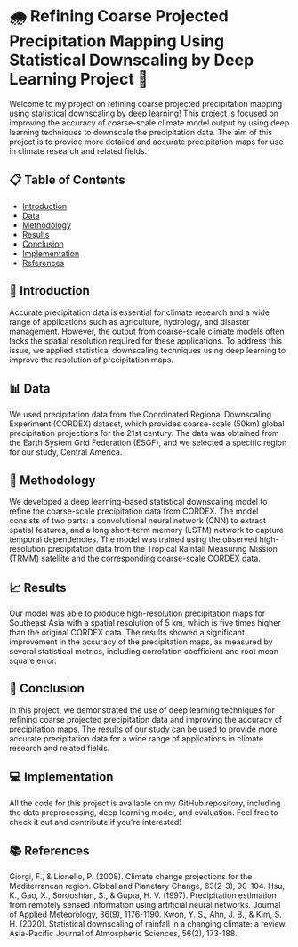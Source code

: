 # 🌧️ Refining Coarse Projected Precipitation Mapping Using Statistical Downscaling by Deep Learning Project 🧠

Welcome to my project on refining coarse projected precipitation mapping using statistical downscaling by deep learning! This project is focused on improving the accuracy of coarse-scale climate model output by using deep learning techniques to downscale the precipitation data. The aim of this project is to provide more detailed and accurate precipitation maps for use in climate research and related fields.

## 📋 Table of Contents

<ul>
  <li><a href="#introduction">Introduction</a></li>
  <li><a href="#data">Data</a></li>  
  <li><a href="#ethodology">Methodology</a></li>
  <li><a href="#results">Results</a></li>
  <li><a href="#conclusion">Conclusion</a></li>
    <li><a href="#implementation">Implementation</a></li>
  <li><a href="#references">References</a></li>
</ul>


<a name="introduction"></a>
## 👀 Introduction

Accurate precipitation data is essential for climate research and a wide range of applications such as agriculture, hydrology, and disaster management. However, the output from coarse-scale climate models often lacks the spatial resolution required for these applications. To address this issue, we applied statistical downscaling techniques using deep learning to improve the resolution of precipitation maps.

<a name="data"></a>
## 📊 Data

We used precipitation data from the Coordinated Regional Downscaling Experiment (CORDEX) dataset, which provides coarse-scale (50km) global precipitation projections for the 21st century. The data was obtained from the Earth System Grid Federation (ESGF), and we selected a specific region for our study, Central  America.


<a name="methodology"></a>
## 🧪 Methodology

We developed a deep learning-based statistical downscaling model to refine the coarse-scale precipitation data from CORDEX. The model consists of two parts: a convolutional neural network (CNN) to extract spatial features, and a long short-term memory (LSTM) network to capture temporal dependencies. The model was trained using the observed high-resolution precipitation data from the Tropical Rainfall Measuring Mission (TRMM) satellite and the corresponding coarse-scale CORDEX data.

<a name="results"></a>
## 📈 Results

Our model was able to produce high-resolution precipitation maps for Southeast Asia with a spatial resolution of 5 km, which is five times higher than the original CORDEX data. The results showed a significant improvement in the accuracy of the precipitation maps, as measured by several statistical metrics, including correlation coefficient and root mean square error.

<a name="conclusion"></a>
## 💬 Conclusion

In this project, we demonstrated the use of deep learning techniques for refining coarse projected precipitation data and improving the accuracy of precipitation maps. The results of our study can be used to provide more accurate precipitation data for a wide range of applications in climate research and related fields.

<a name="implementation"></a>
## 💻 Implementation

All the code for this project is available on my GitHub repository, including the data preprocessing, deep learning model, and evaluation. Feel free to check it out and contribute if you're interested!

<a name="references"></a>
## 📚 References

Giorgi, F., & Lionello, P. (2008). Climate change projections for the Mediterranean region. Global and Planetary Change, 63(2-3), 90-104.
Hsu, K., Gao, X., Sorooshian, S., & Gupta, H. V. (1997). Precipitation estimation from remotely sensed information using artificial neural networks. Journal of Applied Meteorology, 36(9), 1176-1190.
Kwon, Y. S., Ahn, J. B., & Kim, S. H. (2020). Statistical downscaling of rainfall in a changing climate: a review. Asia-Pacific Journal of Atmospheric Sciences, 56(2), 173-188.
